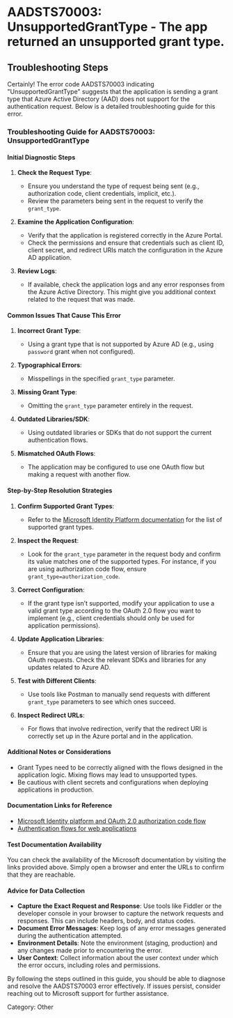 # AADSTS70003: UnsupportedGrantType - The app returned an unsupported grant type.


## Troubleshooting Steps
Certainly! The error code AADSTS70003 indicating "UnsupportedGrantType" suggests that the application is sending a grant type that Azure Active Directory (AAD) does not support for the authentication request. Below is a detailed troubleshooting guide for this error.

### Troubleshooting Guide for AADSTS70003: UnsupportedGrantType

#### Initial Diagnostic Steps
1. **Check the Request Type**:
   - Ensure you understand the type of request being sent (e.g., authorization code, client credentials, implicit, etc.).
   - Review the parameters being sent in the request to verify the `grant_type`.

2. **Examine the Application Configuration**:
   - Verify that the application is registered correctly in the Azure Portal.
   - Check the permissions and ensure that credentials such as client ID, client secret, and redirect URIs match the configuration in the Azure AD application.

3. **Review Logs**:
   - If available, check the application logs and any error responses from the Azure Active Directory. This might give you additional context related to the request that was made.

#### Common Issues That Cause This Error
1. **Incorrect Grant Type**:
   - Using a grant type that is not supported by Azure AD (e.g., using `password` grant when not configured).

2. **Typographical Errors**:
   - Misspellings in the specified `grant_type` parameter.

3. **Missing Grant Type**:
   - Omitting the `grant_type` parameter entirely in the request.

4. **Outdated Libraries/SDK**:
   - Using outdated libraries or SDKs that do not support the current authentication flows.

5. **Mismatched OAuth Flows**:
   - The application may be configured to use one OAuth flow but making a request with another flow.

#### Step-by-Step Resolution Strategies
1. **Confirm Supported Grant Types**:
   - Refer to the [Microsoft Identity Platform documentation](https://docs.microsoft.com/en-us/azure/active-directory/develop/v2-oauth2-auth-code-flow) for the list of supported grant types.

2. **Inspect the Request**:
   - Look for the `grant_type` parameter in the request body and confirm its value matches one of the supported types. For instance, if you are using authorization code flow, ensure `grant_type=authorization_code`.

3. **Correct Configuration**:
   - If the grant type isn’t supported, modify your application to use a valid grant type according to the OAuth 2.0 flow you want to implement (e.g., client credentials should only be used for application permissions).

4. **Update Application Libraries**:
   - Ensure that you are using the latest version of libraries for making OAuth requests. Check the relevant SDKs and libraries for any updates related to Azure AD.

5. **Test with Different Clients**:
   - Use tools like Postman to manually send requests with different `grant_type` parameters to see which ones succeed.

6. **Inspect Redirect URLs**:
   - For flows that involve redirection, verify that the redirect URI is correctly set up in the Azure portal and in the application.

#### Additional Notes or Considerations
- Grant Types need to be correctly aligned with the flows designed in the application logic. Mixing flows may lead to unsupported types.
- Be cautious with client secrets and configurations when deploying applications in production.

#### Documentation Links for Reference
- [Microsoft Identity platform and OAuth 2.0 authorization code flow](https://docs.microsoft.com/en-us/azure/active-directory/develop/v2-oauth2-auth-code-flow)
- [Authentication flows for web applications](https://docs.microsoft.com/en-us/azure/active-directory/develop/authentication-scenarios)

#### Test Documentation Availability
You can check the availability of the Microsoft documentation by visiting the links provided above. Simply open a browser and enter the URLs to confirm that they are reachable.

#### Advice for Data Collection
- **Capture the Exact Request and Response**: Use tools like Fiddler or the developer console in your browser to capture the network requests and responses. This can include headers, body, and status codes.
- **Document Error Messages**: Keep logs of any error messages generated during the authentication attempted.
- **Environment Details**: Note the environment (staging, production) and any changes made prior to encountering the error.
- **User Context**: Collect information about the user context under which the error occurs, including roles and permissions.

By following the steps outlined in this guide, you should be able to diagnose and resolve the AADSTS70003 error effectively. If issues persist, consider reaching out to Microsoft support for further assistance.

Category: Other